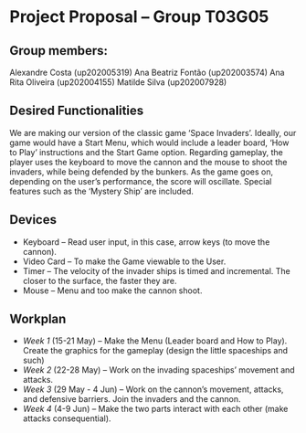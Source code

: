 # Project Proposal – Group T03G05

## Group members:
Alexandre Costa (up202005319)
Ana Beatriz Fontão (up202003574)
Ana Rita Oliveira (up202004155)
Matilde Silva (up202007928)

## Desired Functionalities
We are making our version of the classic game ‘Space Invaders’.
Ideally, our game would have a Start Menu, which would include a leader board, ‘How to Play’ instructions and the Start Game option.
Regarding gameplay, the player uses the keyboard to move the cannon and the mouse to shoot the invaders, while being defended by the bunkers. As the game goes on, depending on the user’s performance, the score will oscillate.
Special features such as the ‘Mystery Ship’ are included.

## Devices
 - Keyboard – Read user input, in this case, arrow keys (to move the cannon).
 - Video Card – To make the Game viewable to the User.
 - Timer – The velocity of the invader ships is timed and incremental. The closer to the surface, the faster they are.
 - Mouse – Menu and too make the cannon shoot.
 
## Workplan
 
 - *Week 1* (15-21 May) – Make the Menu (Leader board and How to Play). Create the graphics for the gameplay (design the little spaceships and such)
 - *Week 2* (22-28 May) – Work on the invading spaceships’ movement and attacks.
 - *Week 3* (29 May - 4 Jun) – Work on the cannon’s movement, attacks, and defensive barriers. Join the invaders and the cannon.
 - *Week 4* (4-9 Jun) – Make the two parts interact with each other (make attacks consequential).

